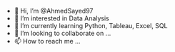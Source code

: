 - 👋 Hi, I’m @AhmedSayed97
- 👀 I’m interested in Data Analysis
- 🌱 I’m currently learning Python, Tableau, Excel, SQL
- 💞️ I’m looking to collaborate on ...
- 📫 How to reach me ...

<!---
AhmedSayed97/AhmedSayed97 is a ✨ special ✨ repository because its `README.md` (this file) appears on your GitHub profile.
You can click the Preview link to take a look at your changes.
--->
